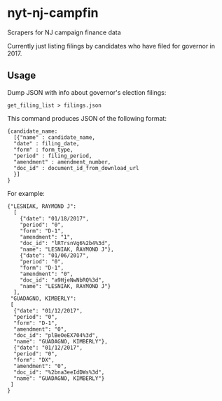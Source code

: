 # nyt-nj-campfin
Scrapers for NJ campaign finance data

Currently just listing filings by candidates who have filed for governor in 2017.

## Usage
Dump JSON with info about governor's election filings:
```
get_filing_list > filings.json
```

This command produces JSON of the following format:

```
{candidate_name:
  [{"name" : candidate_name,
  "date" : filing_date,
  "form" : form_type,
  "period" : filing_period,
  "amendment" : amendment_number,
  "doc_id" : document_id_from_download_url
  }]
}
```

For example:

```
{"LESNIAK, RAYMOND J":
  [
    {"date": "01/18/2017",
    "period": "0",
    "form": "D-1",
    "amendment": "1",
    "doc_id": "lRTrsnVg6%2b4%3d",
    "name": "LESNIAK, RAYMOND J"},
    {"date": "01/06/2017",
    "period": "0",
    "form": "D-1",
    "amendment": "0",
    "doc_id": "a9HjeNwNbRQ%3d",
    "name": "LESNIAK, RAYMOND J"}
  ],
 "GUADAGNO, KIMBERLY":
 [
  {"date": "01/12/2017",
  "period": "0",
  "form": "D-1",
  "amendment": "0",
  "doc_id": "plBeOeEX704%3d",
  "name": "GUADAGNO, KIMBERLY"},
  {"date": "01/12/2017",
  "period": "0",
  "form": "DX",
  "amendment": "0",
  "doc_id": "%2bna3eeIdDWs%3d",
  "name": "GUADAGNO, KIMBERLY"}
 ]
}
```
